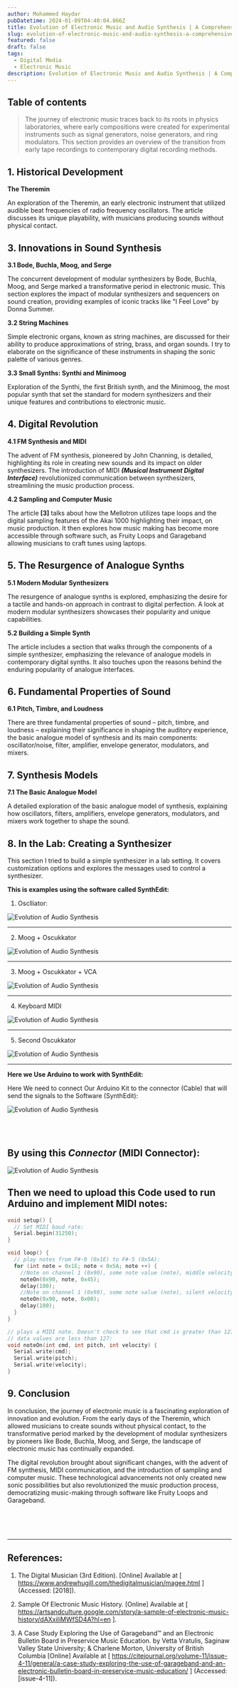 ```yaml
---
author: Mohammed Haydar
pubDatetime: 2024-01-09T04:40:04.866Z
title: Evolution of Electronic Music and Audio Synthesis | A Comprehensive Overview
slug: evolution-of-electronic-music-and-audio-synthesis-a-comprehensive-overview
featured: false
draft: false
tags:
  - Digital Media
  - Electronic Music
description: Evolution of Electronic Music and Audio Synthesis | A Comprehensive Overview
---
```


## Table of contents

> The journey of electronic music traces back to its roots in physics laboratories, where early compositions were created for experimental instruments such as signal generators, noise generators, and ring modulators. This section provides an overview of the transition from early tape recordings to contemporary digital recording methods.

## 1. Historical Development

**The Theremin**

An exploration of the Theremin, an early electronic instrument that utilized audible beat frequencies of radio frequency oscillators. The article discusses its unique playability, with musicians producing sounds without physical contact.

## 3. Innovations in Sound Synthesis

**3.1 Bode, Buchla, Moog, and Serge**

The concurrent development of modular synthesizers by Bode, Buchla, Moog, and Serge marked a transformative period in electronic music. This section explores the impact of modular synthesizers and sequencers on sound creation, providing examples of iconic tracks like "I Feel Love" by Donna Summer.

**3.2 String Machines**

Simple electronic organs, known as string machines, are discussed for their ability to produce approximations of string, brass, and organ sounds.
I try to elaborate on the significance of these instruments in shaping the sonic palette of various genres.

**3.3 Small Synths: Synthi and Minimoog**

Exploration of the Synthi, the first British synth, and the Minimoog, the most popular synth that set the standard for modern synthesizers and their unique features and contributions to electronic music.

## 4. Digital Revolution

**4.1 FM Synthesis and MIDI**

The advent of FM synthesis, pioneered by John Channing, is detailed, highlighting its role in creating new sounds and its impact on older synthesizers. The introduction of MIDI _**(Musical Instrument Digital Interface)**_ revolutionized communication between synthesizers, streamlining the music production process.

**4.2 Sampling and Computer Music**

The article **[3]** talks about how the Mellotron utilizes tape loops and the digital sampling features of the Akai 1000 highlighting their impact, on music production. It then explores how music making has become more accessible through software such, as Fruity Loops and Garageband allowing musicians to craft tunes using laptops.

## 5. The Resurgence of Analogue Synths

**5.1 Modern Modular Synthesizers**

The resurgence of analogue synths is explored, emphasizing the desire for a tactile and hands-on approach in contrast to digital perfection. A look at modern modular synthesizers showcases their popularity and unique capabilities.

**5.2 Building a Simple Synth**

The article includes a section that walks through the components of a simple synthesizer, emphasizing the relevance of analogue models in contemporary digital synths. It also touches upon the reasons behind the enduring popularity of analogue interfaces.

## 6. Fundamental Properties of Sound

**6.1 Pitch, Timbre, and Loudness**

There are three fundamental properties of sound – pitch, timbre, and loudness – explaining their significance in shaping the auditory experience, the basic analogue model of synthesis and its main components: oscillator/noise, filter, amplifier, envelope generator, modulators, and mixers.

## 7. Synthesis Models

**7.1 The Basic Analogue Model**

A detailed exploration of the basic analogue model of synthesis, explaining how oscillators, filters, amplifiers, envelope generators, modulators, and mixers work together to shape the sound.

## 8. In the Lab: Creating a Synthesizer

This section I tried to build a simple synthesizer in a lab setting.
It covers customization options and explores the messages used to control a synthesizer.

**This is examples using the software called SynthEdit:**

1. Osclliator:

![Evolution of Audio Synthesis](./Osclliator.png)

---

2. Moog + Oscukkator

![Evolution of Audio Synthesis](./Moog+Oscukkator.png)

---

3. Moog + Oscukkator + VCA

![Evolution of Audio Synthesis](./Moog+Oscukkator+VCA.png)

---

4. Keyboard MIDI

![Evolution of Audio Synthesis](./Keyboard-MIDI.png)

---

5. Second Oscukkator

![Evolution of Audio Synthesis](./Seconds-Osclliator.png)

---

**Here we Use Arduino to work with SynthEdit:**

Here We need to connect Our Arduino Kit to the connector (Cable) that will send the signals to the Software (SynthEdit):

![Evolution of Audio Synthesis](./MIDI-in-with-Arduino.png)

<br />
<br />

## By using this _**Connector**_ (MIDI Connector):

![Evolution of Audio Synthesis](./MIDI-in-with-Arduino-2.png)

## Then we need to upload this Code used to run Arduino and implement MIDI notes:

```c
void setup() {
  // Set MIDI baud rate:
  Serial.begin(31250);
}

void loop() {
  // play notes from F#-0 (0x1E) to F#-5 (0x5A):
  for (int note = 0x1E; note < 0x5A; note ++) {
    //Note on channel 1 (0x90), some note value (note), middle velocity (0x45):
    noteOn(0x90, note, 0x45);
    delay(100);
    //Note on channel 1 (0x90), some note value (note), silent velocity (0x00):
    noteOn(0x90, note, 0x00);
    delay(100);
  }
}

// plays a MIDI note. Doesn't check to see that cmd is greater than 127, or that
// data values are less than 127:
void noteOn(int cmd, int pitch, int velocity) {
  Serial.write(cmd);
  Serial.write(pitch);
  Serial.write(velocity);
}
```

## 9. Conclusion

In conclusion, the journey of electronic music is a fascinating exploration of innovation and evolution. From the early days of the Theremin, which allowed musicians to create sounds without physical contact, to the transformative period marked by the development of modular synthesizers by pioneers like Bode, Buchla, Moog, and Serge, the landscape of electronic music has continually expanded.

The digital revolution brought about significant changes, with the advent of FM synthesis, MIDI communication, and the introduction of sampling and computer music. These technological advancements not only created new sonic possibilities but also revolutionized the music production process, democratizing music-making through software like Fruity Loops and Garageband.

<br />
<br />
<br />

---

## References:

1. The Digital Musician (3rd Edition). [Online] Available at [ https://www.andrewhugill.com/thedigitalmusician/magee.html ] (Accessed: [2018]).

2. Sample Of Electronic Music History. [Online] Available at [ https://artsandculture.google.com/story/a-sample-of-electronic-music-history/dAXxiIiMWfSD4A?hl=en ].

3. A Case Study Exploring the Use of Garageband™ and an Electronic Bulletin Board in Preservice Music Education. by Vetta Vratulis, Saginaw Valley State University; & Charlene Morton, University of British Columbia [Online] Available at [ https://citejournal.org/volume-11/issue-4-11/general/a-case-study-exploring-the-use-of-garageband-and-an-electronic-bulletin-board-in-preservice-music-education/ ] (Accessed: [issue-4-11]).
